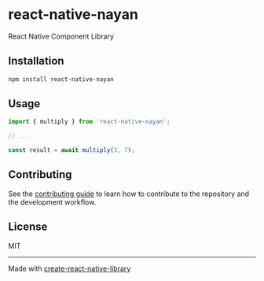 # react-native-nayan

React Native Component Library

## Installation

```sh
npm install react-native-nayan
```

## Usage


```js
import { multiply } from 'react-native-nayan';

// ...

const result = await multiply(3, 7);
```


## Contributing

See the [contributing guide](CONTRIBUTING.md) to learn how to contribute to the repository and the development workflow.

## License

MIT

---

Made with [create-react-native-library](https://github.com/callstack/react-native-builder-bob)
